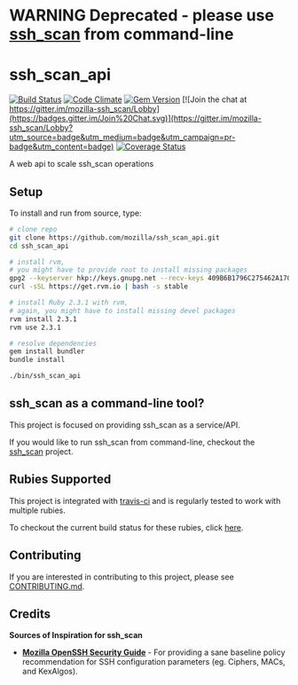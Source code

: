 # WARNING Deprecated - please use [ssh_scan](https://github.com/mozilla/ssh_scan) from command-line 

# ssh_scan_api

[![Build Status](https://secure.travis-ci.org/mozilla/ssh_scan_api.png)](http://travis-ci.org/mozilla/ssh_scan_api)
[![Code Climate](https://codeclimate.com/github/mozilla/ssh_scan_api.png)](https://codeclimate.com/github/mozilla/ssh_scan_api)
[![Gem Version](https://badge.fury.io/rb/ssh_scan.svg)](https://badge.fury.io/rb/ssh_scan_api)
[![Join the chat at https://gitter.im/mozilla-ssh_scan/Lobby](https://badges.gitter.im/Join%20Chat.svg)](https://gitter.im/mozilla-ssh_scan/Lobby?utm_source=badge&utm_medium=badge&utm_campaign=pr-badge&utm_content=badge)
[![Coverage Status](https://coveralls.io/repos/github/mozilla/ssh_scan_api/badge.svg?branch=master)](https://coveralls.io/github/mozilla/ssh_scan_api?branch=master)

A web api to scale ssh_scan operations

## Setup

To install and run from source, type:

```bash
# clone repo
git clone https://github.com/mozilla/ssh_scan_api.git
cd ssh_scan_api

# install rvm,
# you might have to provide root to install missing packages
gpg2 --keyserver hkp://keys.gnupg.net --recv-keys 409B6B1796C275462A1703113804BB82D39DC0E3
curl -sSL https://get.rvm.io | bash -s stable

# install Ruby 2.3.1 with rvm,
# again, you might have to install missing devel packages
rvm install 2.3.1
rvm use 2.3.1

# resolve dependencies
gem install bundler
bundle install

./bin/ssh_scan_api
```

## ssh_scan as a command-line tool?

This project is focused on providing ssh_scan as a service/API.

If you would like to run ssh_scan from command-line, checkout the [ssh_scan](https://github.com/mozilla/ssh_scan) project.

## Rubies Supported

This project is integrated with [travis-ci](http://about.travis-ci.org/) and is regularly tested to work with multiple rubies.

To checkout the current build status for these rubies, click [here](https://travis-ci.org/#!/mozilla/ssh_scan_api).

## Contributing

If you are interested in contributing to this project, please see [CONTRIBUTING.md](https://github.com/mozilla/ssh_scan/blob/master/CONTRIBUTING.md).

## Credits

**Sources of Inspiration for ssh_scan**

- [**Mozilla OpenSSH Security Guide**](https://wiki.mozilla.org/Security/Guidelines/OpenSSH) - For providing a sane baseline policy recommendation for SSH configuration parameters (eg. Ciphers, MACs, and KexAlgos).
